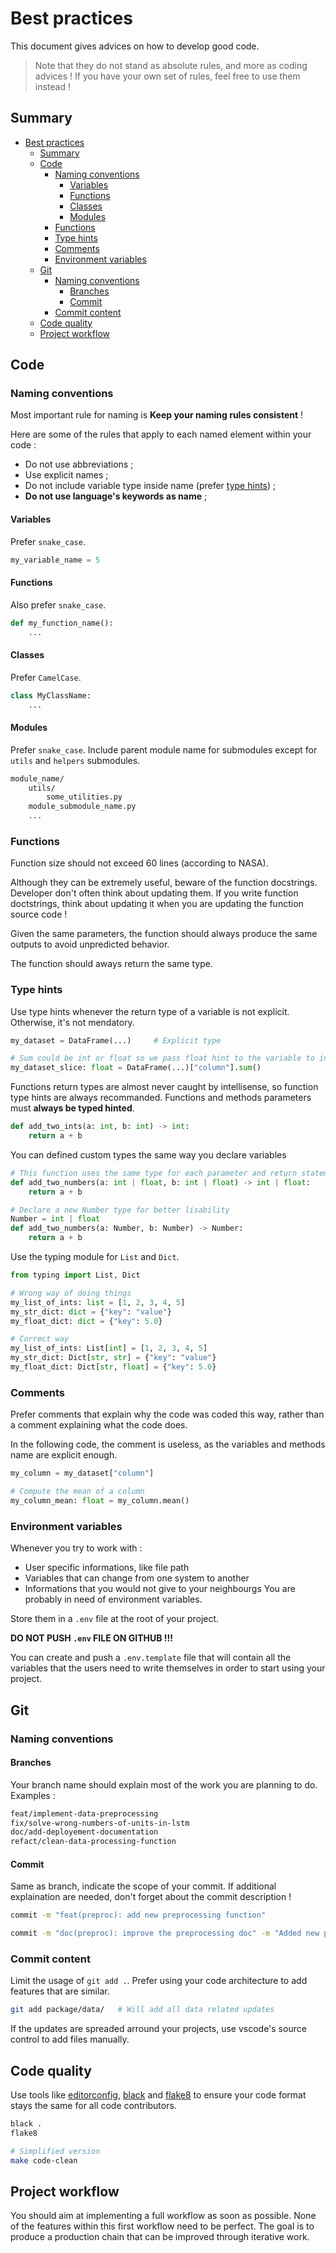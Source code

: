 # Best practices

This document gives advices on how to develop good code.

> Note that they do not stand as absolute rules, and more as coding advices ! If you have your own set of rules, feel free to use them instead !

## Summary

- [Best practices](#best-practices)
  - [Summary](#summary)
  - [Code](#code)
    - [Naming conventions](#naming-conventions)
      - [Variables](#variables)
      - [Functions](#functions)
      - [Classes](#classes)
      - [Modules](#modules)
    - [Functions](#functions-1)
    - [Type hints](#type-hints)
    - [Comments](#comments)
    - [Environment variables](#environment-variables)
  - [Git](#git)
    - [Naming conventions](#naming-conventions-1)
      - [Branches](#branches)
      - [Commit](#commit)
    - [Commit content](#commit-content)
  - [Code quality](#code-quality)
  - [Project workflow](#project-workflow)


## Code

### Naming conventions

Most important rule for naming is **Keep your naming rules consistent** !

Here are some of the rules that apply to each named element within your code :
- Do not use abbreviations ;
- Use explicit names ;
- Do not include variable type inside name (prefer [type hints](#type-hints)) ;
- **Do not use language's keywords as name** ;

#### Variables

Prefer `snake_case`.

```python
my_variable_name = 5
```

#### Functions

Also prefer `snake_case`.

```python
def my_function_name():
    ...
```

#### Classes

Prefer `CamelCase`.

```python
class MyClassName:
    ...
```

#### Modules

Prefer `snake_case`. Include parent module name for submodules except for `utils` and `helpers` submodules.

```bash
module_name/
    utils/
        some_utilities.py
    module_submodule_name.py
    ...
```

### Functions

Function size should not exceed 60 lines (according to NASA).

Although they can be extremely useful, beware of the function docstrings. Developer don't often think about updating them. If you write function doctstrings, think about updating it when you are updating the function source code !

Given the same parameters, the function should always produce the same outputs to avoid unpredicted behavior.

The function should aways return the same type.

### Type hints

Use type hints whenever the return type of a variable is not explicit. Otherwise, it's not mendatory.

```python
my_dataset = DataFrame(...)     # Explicit type

# Sum could be int or float so we pass float hint to the variable to indicate the true return type
my_dataset_slice: float = DataFrame(...)["column"].sum()
```

Functions return types are almost never caught by intellisense, so function type hints are always recommanded. Functions and methods parameters must **always be typed hinted**.

```python
def add_two_ints(a: int, b: int) -> int:
    return a + b
```

You can defined custom types the same way you declare variables

```python
# This function uses the same type for each parameter and return statement
def add_two_numbers(a: int | float, b: int | float) -> int | float:
    return a + b

# Declare a new Number type for better lisability
Number = int | float
def add_two_numbers(a: Number, b: Number) -> Number:
    return a + b
```

Use the typing module for `List` and `Dict`.

```python
from typing import List, Dict

# Wrong way of doing things
my_list_of_ints: list = [1, 2, 3, 4, 5]
my_str_dict: dict = {"key": "value"}
my_float_dict: dict = {"key": 5.0}

# Correct way
my_list_of_ints: List[int] = [1, 2, 3, 4, 5]
my_str_dict: Dict[str, str] = {"key": "value"}
my_float_dict: Dict[str, float] = {"key": 5.0}
```

### Comments

Prefer comments that explain why the code was coded this way, rather than a comment explaining what the code does.

In the following code, the comment is useless, as the variables and methods name are explicit enough.

```python
my_column = my_dataset["column"]

# Compute the mean of a column
my_column_mean: float = my_column.mean()
```

### Environment variables

Whenever you try to work with :
- User specific informations, like file path
- Variables that can change from one system to another
- Informations that you would not give to your neighbourgs
You are probably in need of environment variables.

Store them in a `.env` file at the root of your project.

**DO NOT PUSH `.env` FILE ON GITHUB !!!**

You can create and push a `.env.template` file that will contain all the variables that the users need to write themselves in order to start using your project.

## Git

### Naming conventions

#### Branches

Your branch name should explain most of the work you are planning to do. Examples :

```bash
feat/implement-data-preprocessing
fix/solve-wrong-numbers-of-units-in-lstm
doc/add-deployement-documentation
refact/clean-data-processing-function
```

#### Commit

Same as branch, indicate the scope of your commit. If additional explaination are needed, don't forget about the commit description !

```bash
commit -m "feat(preproc): add new preprocessing function"

commit -m "doc(preproc): improve the preprocessing doc" -m "Added new preprocessing behavior in the documentation, and update old doc for CLI commands"
```

### Commit content

Limit the usage of `git add .`. Prefer using your code architecture to add features that are similar.

```bash
git add package/data/   # Will add all data related updates
```

If the updates are spreaded arround your projects, use vscode's source control to add files manually.

## Code quality

Use tools like [editorconfig](https://editorconfig.org/), [black](https://black.readthedocs.io/en/stable/) and [flake8](https://flake8.pycqa.org/en/latest/) to ensure your code format stays the same for all code contributors.

```bash
black .
flake8

# Simplified version
make code-clean
```

## Project workflow

You should aim at implementing a full workflow as soon as possible. None of the features within this first workflow need to be perfect. The goal is to produce a production chain that can be improved through iterative work.
